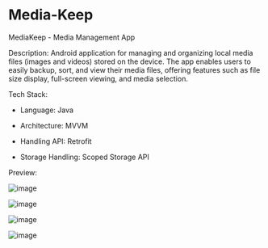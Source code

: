 # Media-Keep
MediaKeep - Media Management App

Description:
Android application for managing and organizing local media files (images and videos) stored on the device. The app enables users to easily backup, sort, and view their media files, offering features such as file size display, full-screen viewing, and media selection. 

Tech Stack:

-  Language: Java

-  Architecture: MVVM
  
-  Handling API: Retrofit

-  Storage Handling: Scoped Storage API

Preview:

![image](https://github.com/user-attachments/assets/daca6062-d159-416f-8f76-a56a994f6d23)

![image](https://github.com/user-attachments/assets/67ceaebb-c17e-4bc8-868d-014e69c3fd87)

![image](https://github.com/user-attachments/assets/918f24db-7c5e-4762-bc4f-441434dccffa)

![image](https://github.com/user-attachments/assets/3150fbcc-ebae-4fcd-9422-d139400305c5)





